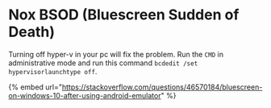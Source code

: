 # Nox BSOD \(Bluescreen Sudden of Death\)

 Turning off hyper-v in your pc will fix the problem. Run the `CMD` in administrative mode and run this command `bcdedit /set hypervisorlaunchtype off`.



{% embed url="https://stackoverflow.com/questions/46570184/bluescreen-on-windows-10-after-using-android-emulator" %}



